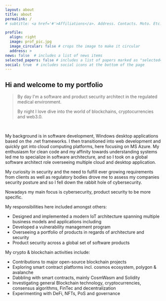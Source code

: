 ```yaml
---
layout: about
title: about
permalink: /
# subtitle: <a href='#'>Affiliations</a>. Address. Contacts. Moto. Etc.

profile:
  align: right
  image: prof_pic.jpg
  image_circular: false # crops the image to make it circular
  address: >
news: false  # includes a list of news items
selected_papers: false # includes a list of papers marked as "selected={true}"
social: true  # includes social icons at the bottom of the page
---
```


## Hi and welcome to my portfolio

>By day I'm a software and product security architect in the regulated medical environment.  
>
>By night I love dive into the world of blockchains, cryptocurrencies  and web3.0.

</br>

My background is in software development, Windows desktop applications based on the .net frameworks. I then transitioned into web development and  quickly got into cloud computing platforms, here focusing on MS Azure. My enthusiasm for clean code and my affinity towards understanding systems led me to specialize in software architecture, and so I took on a global software architect role overseeing multiple cloud and desktop application.

My curiosity in security and the need to fulfill ever growing requirements from clients as well as regulatory bodies drove me to assess my companies security posture and so I fell down the rabbit hole of cybersecurity.  

Nowadays my main focus is cybersecurity, product security to be more specific.

My responsibilities here included amongst others:

- Designed and implemented a modern IoT architecture spanning multiple business models and applications including
- Developed  a vulnerability management program
- Overseeing a portfolio of products in regards of architecture and security
- Product security across a global set of software products

My crypto & blockchain activities include:

- Contributions to major open-source blockchain projects
- Exploring smart contract platforms incl. cosmos ecosystem, polygon & avalanche
- Dabbling with smart contracts, mainly CosmWasm and Solidity
- Investigating general Blockchain technology, cryptocurrencies, consensus algorithms, FinTec and decentralization
- Experimenting with DeFi, NFTs, PoS and governance

<!-- Write your biography here. Tell the world about yourself. Link to your favorite [subreddit](http://reddit.com). You can put a picture in, too. The code is already in, just name your picture `prof_pic.jpg` and put it in the `img/` folder. -->

<!-- Put your address / P.O. box / other info right below your picture. You can also disable any these elements by editing `profile` property of the YAML header of your `_pages/about.md`. Edit `_bibliography/papers.bib` and Jekyll will render your [publications page](/al-folio/publications/) automatically.

Link to your social media connections, too. This theme is set up to use [Font Awesome icons](http://fortawesome.github.io/Font-Awesome/) and [Academicons](https://jpswalsh.github.io/academicons/), like the ones below. Add your Facebook, Twitter, LinkedIn, Google Scholar, or just disable all of them. -->
